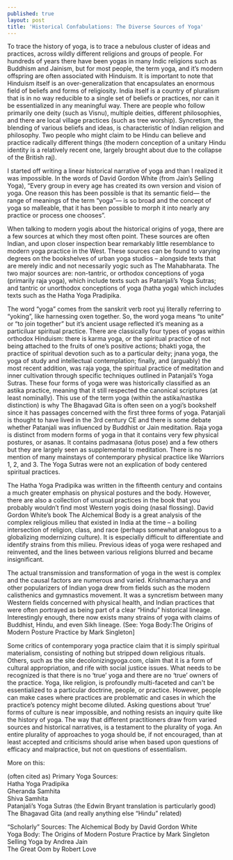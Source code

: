 ```yaml
---
published: true
layout: post
title: 'Historical Confabulations: The Diverse Sources of Yoga'
---
```

To trace the history of yoga, is to trace a nebulous cluster of ideas and practices, across wildly different religions and groups of people. For hundreds of years there have been yogas in many Indic religions such as Buddhism and Jainism, but for most people, the term yoga, and it’s modern offspring are often associated with Hinduism. It is important to note that Hinduism itself is an over-generalization that encapsulates an enormous field of beliefs and forms of religiosity. India itself is a country of pluralism that is in no way reducible to a single set of beliefs or practices, nor can it be essentialized in any meaningful way. There are people who follow primarily one deity (such as Visnu), multiple deities, different philosophies, and there are local village practices (such as tree worship). Syncretism, the blending of various beliefs and ideas, is characteristic of Indian religion and philosophy. Two people who might claim to be Hindu can believe and practice radically different things (the modern conception of a unitary Hindu identity is a relatively recent one, largely brought about due to the collapse of the British raj).

I started off writing a linear historical narrative of yoga and than I realized it was impossible. In the words of David Gordon White (from Jain’s Selling Yoga), “Every group in every age has created its own version and vision of yoga. One reason this has been possible is that its semantic field— the range of meanings of the term “yoga”— is so broad and the concept of yoga so malleable, that it has been possible to morph it into nearly any practice or process one chooses”. 

When talking to modern yogis about the historical origins of yoga, there are a few sources at which they most often point. These sources are often Indian, and upon closer inspection bear remarkably little resemblance to modern yoga practice in the West. These sources can be found to varying degrees on the bookshelves of urban yoga studios – alongside texts that are merely indic and not necessarily yogic such as The Mahabharata. The two major sources are: non-tantric, or orthodox conceptions of yoga (primarily raja yoga), which include texts such as Patanjali’s Yoga Sutras; and tantric or unorthodox conceptions of yoga (hatha yoga) which includes texts such as the Hatha Yoga Pradipika.

The word “yoga” comes from the sanskrit verb root yuj literally referring to “yoking”, like harnessing oxen together. So, the word yoga means “to unite” or “to join together” but it’s ancient usage reflected it’s meaning as a particiluar spiritual practice. There are classically four types of yogas within orthodox Hinduism: there is karma yoga, or the spiritual practice of not being attached to the fruits of one’s positive actions; bhakti yoga, the practice of spiritual devotion such as to a particular deity; jnana yoga, the yoga of study and intellectual contemplation; finally, and (arguably) the most recent addition, was raja yoga, the spiritual practice of meditation and inner cultivation through specific techniques outlined in Patanjali’s Yoga Sutras. These four forms of yoga were was historically classified as an astika practice, meaning that it still respected the canonical scriptures (at least nominally). This use of the term yoga (within the astika/nastika distinction) is why The Bhagavad Gita is often seen on a yogi’s bookshelf since it has passages concerned with the first three forms of yoga. Patanjali is thought to have lived in the 3rd century CE and there is some debate whether Patanjali was influenced by Buddhist or Jain meditation. Raja yoga is distinct from modern forms of yoga in that it contains very few physical postures, or asanas. It contains padmasana (lotus pose) and a few others but they are largely seen as supplemental to meditation. There is no mention of many mainstays of contemporary physical practice like Warriors 1, 2, and 3.  The Yoga Sutras were not an explication of body centered spiritual practices. 

The Hatha Yoga Pradipika was written in the fifteenth century and contains a much greater emphasis on physical postures and the body. However, there are also a collection of unusual practices in the book that you probably wouldn’t find most Western yogis doing (nasal flossing). David Gordon White’s book The Alchemical Body is a great analysis of the complex religious milieu that existed in India at the time – a boiling intersection of religion, class, and race (perhaps somewhat analogous to a globalizing modernizing culture). It is especially difficult to differentiate and identify strains from this milieu. Previous ideas of yoga were reshaped and reinvented, and the lines between various religions blurred and became insignificant. 

The actual transmission and transformation of yoga in the west is complex and the causal factors are numerous and varied. Krishnamacharya and other popularizers of Indian yoga drew from fields such as the modern calisthenics and gymnastics movement. It was a syncretism between many Western fields concerned with physical health, and Indian practices that were often portrayed as being part of a clear “Hindu” historical lineage. Interestingly enough, there now exists many strains of yoga with claims of Buddhist, Hindu, and even Sikh lineage. (See: Yoga Body:The Origins of Modern Posture Practice by Mark Singleton]

Some critics of contemporary yoga practice claim that it is simply spiritual materialism, consisting of nothing but stripped down religious rituals. Others, such as the site decolonizingyoga.com, claim that it is a form of cultural appropriation, and rife with social justice issues. What needs to be recognized is that there is no ‘true’ yoga and there are no ‘true’ owners of the practice. Yoga, like religion, is profoundly multi-faceted and can't be essentialized to a particular doctrine, people, or practice. However, people can make cases where practices are problematic and cases in which the practice’s potency might become diluted. Asking questions about ‘true’ forms of culture is near impossible, and nothing resists an inquiry quite like the history of yoga. The way that different practitioners draw from varied sources and historical narratives, is a testament to the plurality of yoga. An entire plurality of approaches to yoga should be, if not encouraged, than at least accepted and criticisms should arise when based upon questions of efficacy and malpractice, but not on questions of essentialism.
	
More on this:

(often cited as) Primary Yoga Sources:<br>
Hatha Yoga Pradipika <br>
Gheranda Samhita<br>
Shiva Samhita<br>
Patanjali’s Yoga Sutras (the Edwin Bryant translation is particularly good)<br>
The Bhagavad Gita (and really anything else “Hindu” related)

“Scholarly” Sources:
The Alchemical Body by David Gordon White<br>
Yoga Body: The Origins of Modern Posture Practice by Mark Singleton<br>
Selling Yoga by Andrea Jain<br>
The Great Oom by Robert Love<br>
